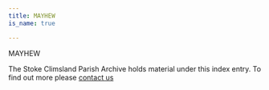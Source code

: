 ```yaml
---
title: MAYHEW
is_name: true

---
```


MAYHEW


The Stoke Climsland Parish Archive holds material under this index entry. To find out more please [contact us](/contact/)
